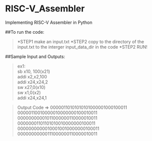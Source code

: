 # RISC-V_Assembler
Implementing RISC-V Assembler in Python

##To run the code:
>*STEP1 make an input.txt 
>*STEP2 copy to the directory of the input.txt to the interger input_data_dir in the code
>*STEP2 RUN!

##Sample Input and Outputs:
>ex1:  
>sb x10, 100(x21)  
>addi x2,x2,100  
>addi x24,x24,2  
>sw x27,0(x10)  
>sw x1,0(x2)  
>addi x24,x24,1  

>Output Code => 
>00000110101010101000001000100011  
>00000110010000010000000100010011  
>00000000001011000000110000010011  
>00000001101101010010000000100011  
>00000000000100010010000000100011  
>00000000000111000000110000010011  

